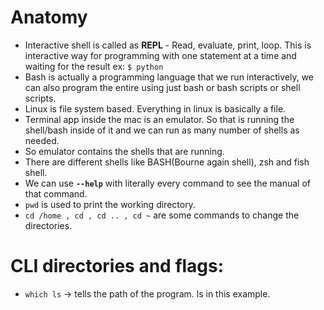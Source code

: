# Anatomy

- Interactive shell is called as **REPL** - Read, evaluate, print, loop. This is interactive way for programming with one statement at a time and waiting for the result ex: `$ python`
- Bash is actually a programming language that we run interactively, we can also program the entire using just bash or bash scripts or shell scripts.
- Linux is file system based. Everything in linux is basically a file.
- Terminal app inside the mac is an emulator. So that is running the shell/bash inside of it and we can run as many number of shells as needed.
- So emulator contains the shells that are running.
- There are different shells like BASH(Bourne again shell), zsh and fish shell.
- We can use **`--help`** with literally every command to see the manual of that command.
- `pwd` is used to print the working directory.
- `cd /home , cd , cd .. , cd ~` are some commands to change the directories.

# CLI directories and flags:
* `which ls` → tells the path of the program. ls in this example.